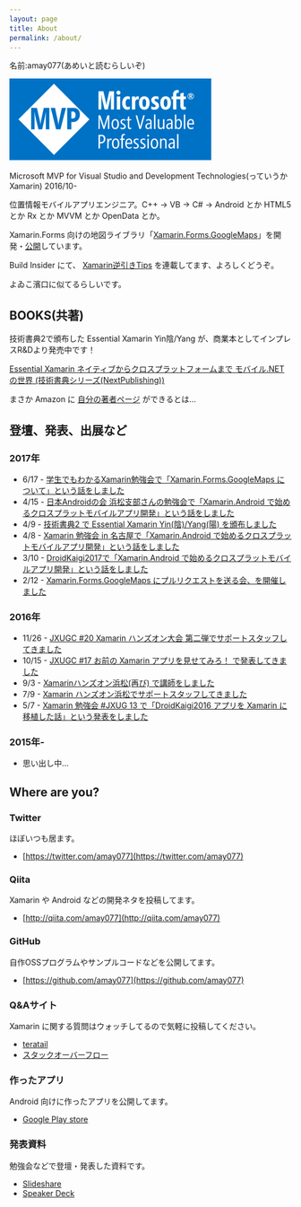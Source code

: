 ```yaml
---
layout: page
title: About
permalink: /about/
---
```


名前:amay077(あめいと読むらしいぞ)

[![MVP](/assets/images/mvp_logo_h.svg)](https://mvp.microsoft.com/ja-jp/PublicProfile/5002207)

Microsoft MVP for Visual Studio and Development Technologies(っていうか Xamarin) 2016/10-

位置情報モバイルアプリエンジニア。C++ → VB → C# → Android とか HTML5 とか Rx とか MVVM とか OpenData とか。

Xamarin.Forms 向けの地図ライブラリ「[Xamarin.Forms.GoogleMaps](https://github.com/amay077/Xamarin.Forms.GoogleMaps)」を開発・[公開](https://www.nuget.org/packages/Xamarin.Forms.GoogleMaps/)しています。

Build Insider にて、 [Xamarin逆引きTips](http://www.buildinsider.net/mobile/xamarintips) を連載してます、よろしくどうぞ。

よゐこ濱口に似てるらしいです。

## BOOKS(共著)

技術書典2で頒布した Essential Xamarin Yin陰/Yang が、商業本としてインプレスR&Dより発売中です！

[Essential Xamarin ネイティブからクロスプラットフォームまで モバイル.NETの世界 (技術書典シリーズ(NextPublishing))](http://amazon.jp/dp/4844397915/?tag=oku2008-22)

まさか Amazon に [自分の著者ページ](https://www.amazon.co.jp/%E5%A5%A5%E5%B1%B1-%E8%A3%95%E7%B4%B3/e/B07592PGK2/ref=dp_byline_cont_book_4) ができるとは…

## 登壇、発表、出展など

### 2017年

* 6/17 - [学生でもわかるXamarin勉強会で「Xamarin.Forms.GoogleMaps について」という話をしました](/blog/2017/06/17/had_a_session_about_xamarin_forms_googlemaps_in_jxug_nagoya/)
* 4/15 - [日本Androidの会 浜松支部さんの勉強会で「Xamarin.Android で始めるクロスプラットモバイルアプリ開発」という話をしました](/blog/2017/04/15/had_a_session_about_xamarin_android_in_jaghama/)
* 4/9 - [技術書典2 で Essential Xamarin Yin(陰)/Yang(陽) を頒布しました](/blog/2017/04/09/distributed_a_essential_xamarin_yin_yang_in_tech_book_fest2/)
* 4/8 - [Xamarin 勉強会 in 名古屋で「Xamarin.Android で始めるクロスプラットモバイルアプリ開発」という話をしました](/blog/2017/04/08/had_a_session_about_xamarin_android_in_jxug_nagoya/)
* 3/10 - [DroidKaigi2017で「Xamarin.Android で始めるクロスプラットモバイルアプリ開発」という話をしました](/blog/2017/03/10/had_a_session_about_xamarin_android_in_droidkaigi2017/)
* 2/12 - [Xamarin.Forms.GoogleMaps にプルリクエストを送る会、を開催しました](/blog/2017/02/13/we_had_a_meetup_aboud_send_pull_request_to_Xamarin_forms_googlemaps/)

### 2016年

* 11/26 - [JXUGC #20 Xamarin ハンズオン大会 第二弾でサポートスタッフしてきました](/blog/2016/11/28/joined_xamarin_hands_on_at_nagoya_part2/)
* 10/15 - [JXUGC #17 お前の Xamarin アプリを見せてみろ！ で発表してきました](/blog/2016/10/16/gave-presentation-in-xamarin-jxugc-17/)
* 9/3 - [Xamarinハンズオン浜松(再び) で講師をしました](/blog/2016/09/10/joined-xamarin-hads-on-ad-hamamatsu-revenge/)
* 7/9 - [Xamarin ハンズオン浜松でサポートスタッフしてきました](/blog/2016/07/10/joined_xamarin_hads_on_ad_hamamatsu/)
* 5/7 - [Xamarin 勉強会 #JXUG 13 で「DroidKaigi2016 アプリを Xamarin に移植した話」という発表をしました](/blog/2016/05/08/presentation-in-xamarin-jxug-13/)

### 2015年-

* 思い出し中…

## Where are you?

### Twitter

ほぼいつも居ます。

* [https://twitter.com/amay077](https://twitter.com/amay077)

### Qiita

Xamarin や Android などの開発ネタを投稿してます。

* [http://qiita.com/amay077](http://qiita.com/amay077)

### GitHub

自作OSSプログラムやサンプルコードなどを公開してます。

* [https://github.com/amay077](https://github.com/amay077)

### Q&Aサイト

Xamarin に関する質問はウォッチしてるので気軽に投稿してください。

* [teratail](https://teratail.com/users/amay077)
* [スタックオーバーフロー](http://ja.stackoverflow.com/users/15190/amay077)

### 作ったアプリ

Android 向けに作ったアプリを公開してます。

* [Google Play store](https://play.google.com/store/apps/developer?id=amay077&hl=ja)

### 発表資料

勉強会などで登壇・発表した資料です。

* [Slideshare](http://www.slideshare.net/amay077)
* [Speaker Deck](https://speakerdeck.com/amay077)
